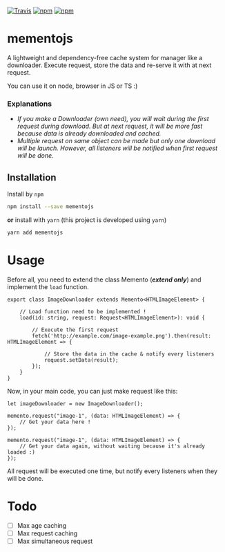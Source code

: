 [![Travis](https://img.shields.io/travis/Pi-Bouf/mementojs.svg)](https://travis-ci.org/Pi-Bouf/mementojs/)
[![npm](https://img.shields.io/npm/v/mementojs.svg)](https://www.npmjs.com/package/mementojs)
[![npm](https://img.shields.io/npm/dt/mementojs.svg)](https://www.npmjs.com/package/mementojs)

# mementojs

A lightweight and dependency-free cache system for manager like a downloader.
Execute request, store the data and re-serve it with at next request. 

You can use it on node, browser in JS or TS :)

### Explanations
- *If you make a Downloader (own need), you will wait during the first request during download. But at next request, it will be more fast because data is already downloaded and cached.*
- *Multiple request on same object can be made but only one download will be launch. However, all listeners will be notified when first request will be done.*  

## Installation

Install by `npm`

```sh
npm install --save mementojs
```

**or** install with `yarn` (this project is developed using `yarn`)

```sh
yarn add mementojs
```

# Usage
Before all, you need to extend the class Memento (***extend only***) and implement the `load` function.

```
export class ImageDownloader extends Memento<HTMLImageElement> {
    
    // Load function need to be implemented ! 
    load(id: string, request: Request<HTMLImageElement>): void {
        
        // Execute the first request
        fetch('http://example.com/image-example.png').then(result: HTMLImageElement => {

            // Store the data in the cache & notify every listeners
            request.setData(result);
        });
    }
}
```

Now, in your main code, you can just make request like this:
```
let imageDownloader = new ImageDownloader();

memento.request("image-1", (data: HTMLImageElement) => {
    // Get your data here ! 
});

memento.request("image-1", (data: HTMLImageElement) => {
    // Get your data again, without waiting because it's already loaded :)
});
```
All request will be executed one time, but notify every listeners when they will be done.
# Todo
- [ ] Max age caching
- [ ] Max request caching
- [ ] Max simultaneous request 